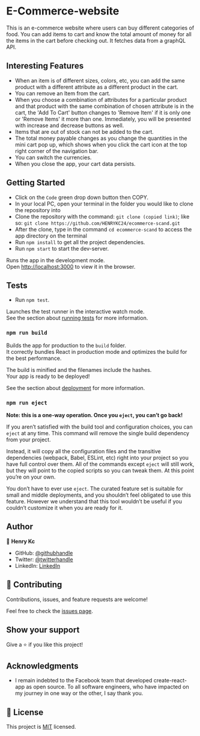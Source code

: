 # E-Commerce-website
This is an e-commerce website where users can buy different categories of food. You can add items to cart and know the total amount of money for all the items in the cart before checking out. It fetches data from a graphQL API.

## Interesting Features
- When an item is of different sizes, colors, etc, you can add the same product with a different attribute as a different product in the cart.
- You can remove an Item from the cart.
- When you choose a combination of attributes for a particular product and that product with the same combination of chosen attribute is in the cart, the 'Add To Cart' button changes to 'Remove Item' if it is only one or 'Remove Items' it more than one. Immediately, you will be presented with increase and decrease buttons as well.
- Items that are out of stock can not be added to the cart.
- The total money payable changes as you change the quantities in the mini cart pop up, which shows when you click the cart icon at the top right corner of the navigation bar.
- You can switch the currencies.
- When you close the app, your cart data persists.

## Getting Started

- Click on the `Code` green drop down button then COPY.
- In your local PC, open your terminal in the folder you would like to clone the repository into
- Clone the repository with the command: `git clone (copied link)`; like so: `git clone https://github.com/HENRYKC24/ecommerce-scand.git`
- After the clone, type in the command `cd ecommerce-scand` to access the app directory on the terminal
- Run `npm install` to get all the project dependencies.
- Run `npm start` to start the dev-server.

Runs the app in the development mode.\
Open [http://localhost:3000](http://localhost:3000) to view it in the browser.

## Tests
- Run `npm test`.

Launches the test runner in the interactive watch mode.\
See the section about [running tests](https://facebook.github.io/create-react-app/docs/running-tests) for more information.

### `npm run build`
 
Builds the app for production to the `build` folder.\
It correctly bundles React in production mode and optimizes the build for the best performance.

The build is minified and the filenames include the hashes.\
Your app is ready to be deployed!

See the section about [deployment](https://facebook.github.io/create-react-app/docs/deployment) for more information.

### `npm run eject`

**Note: this is a one-way operation. Once you `eject`, you can’t go back!**

If you aren’t satisfied with the build tool and configuration choices, you can `eject` at any time. This command will remove the single build dependency from your project.

Instead, it will copy all the configuration files and the transitive dependencies (webpack, Babel, ESLint, etc) right into your project so you have full control over them. All of the commands except `eject` will still work, but they will point to the copied scripts so you can tweak them. At this point you’re on your own.

You don’t have to ever use `eject`. The curated feature set is suitable for small and middle deployments, and you shouldn’t feel obligated to use this feature. However we understand that this tool wouldn’t be useful if you couldn’t customize it when you are ready for it.

## Author

👤 **Henry Kc**

- GitHub: [@githubhandle](https://github.com/henrykc24)
- Twitter: [@twitterhandle](https://twitter.com/henrykc24)
- LinkedIn: [LinkedIn](https://linkedin.com/in/henry-kc)


## 🤝 Contributing

Contributions, issues, and feature requests are welcome!

Feel free to check the [issues page](https://github.com/HENRYKC24/ecommerce-scand/issues/).

## Show your support

Give a ⭐️ if you like this project!

## Acknowledgments
- I remain indebted to the Facebook team that developed create-react-app as open source.
To all software engineers, who have impacted on my journey in one way or the other, I say thank you.

## 📝 License

This project is [MIT](./MIT.md) licensed.
